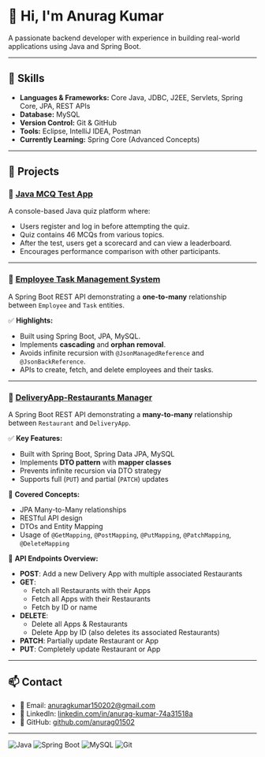 # 👋 Hi, I'm Anurag Kumar

A passionate backend developer with experience in building real-world applications using Java and Spring Boot.

---

## 🚀 Skills

- **Languages & Frameworks:** Core Java, JDBC, J2EE, Servlets, Spring Core, JPA, REST APIs  
- **Database:** MySQL  
- **Version Control:** Git & GitHub  
- **Tools:** Eclipse, IntelliJ IDEA, Postman  
- **Currently Learning:** Spring Core (Advanced Concepts)

---

## 📂 Projects

### 🔹 [Java MCQ Test App](https://github.com/anurag01502/McqTestApplication)
A console-based Java quiz platform where:
- Users register and log in before attempting the quiz.
- Quiz contains 46 MCQs from various topics.
- After the test, users get a scorecard and can view a leaderboard.
- Encourages performance comparison with other participants.

---

### 🔹 [Employee Task Management System](https://github.com/anurag01502/employee-task-management-system)
A Spring Boot REST API demonstrating a **one-to-many** relationship between `Employee` and `Task` entities.

✅ **Highlights:**
- Built using Spring Boot, JPA, MySQL.
- Implements **cascading** and **orphan removal**.
- Avoids infinite recursion with `@JsonManagedReference` and `@JsonBackReference`.
- APIs to create, fetch, and delete employees and their tasks.

---

### 🔹 [DeliveryApp-Restaurants Manager](https://github.com/anurag01502/Many-to-Many-Restaurants_DeliveryApp)
A Spring Boot REST API demonstrating a **many-to-many** relationship between `Restaurant` and `DeliveryApp`.

✅ **Key Features:**
- Built with Spring Boot, Spring Data JPA, MySQL
- Implements **DTO pattern** with **mapper classes**
- Prevents infinite recursion via DTO strategy
- Supports full (`PUT`) and partial (`PATCH`) updates

📌 **Covered Concepts:**
- JPA Many-to-Many relationships
- RESTful API design
- DTOs and Entity Mapping
- Usage of `@GetMapping`, `@PostMapping`, `@PutMapping`, `@PatchMapping`, `@DeleteMapping`

🔧 **API Endpoints Overview:**

- **POST**: Add a new Delivery App with multiple associated Restaurants  
- **GET**:
  - Fetch all Restaurants with their Apps
  - Fetch all Apps with their Restaurants
  - Fetch by ID or name  
- **DELETE**:
  - Delete all Apps & Restaurants
  - Delete App by ID (also deletes its associated Restaurants)  
- **PATCH**: Partially update Restaurant or App  
- **PUT**: Completely update Restaurant or App  

---

## 📫 Contact

- 📧 Email: [anuragkumar150202@gmail.com](mailto:anuragkumar150202@gmail.com)
- 🔗 LinkedIn: [linkedin.com/in/anurag-kumar-74a31518a](https://www.linkedin.com/in/anurag-kumar-74a31518a/)
- 🔗 GitHub: [github.com/anurag01502](https://github.com/anurag01502)

---

![Java](https://img.shields.io/badge/Java-ED8B00?style=for-the-badge&logo=java&logoColor=white)
![Spring Boot](https://img.shields.io/badge/Spring_Boot-6DB33F?style=for-the-badge&logo=spring-boot&logoColor=white)
![MySQL](https://img.shields.io/badge/MySQL-00758F?style=for-the-badge&logo=mysql&logoColor=white)
![Git](https://img.shields.io/badge/Git-F05032?style=for-the-badge&logo=git&logoColor=whit)
